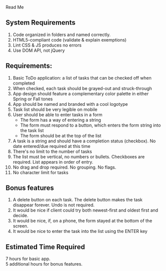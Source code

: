 Read Me

System Requirements
-------------------

1. Code organized in folders and named correctly.
2. HTML5-compliant code (validate & explain exemptions)
3. Lint CSS & JS produces no errors
4. Use DOM API, not jQuery

Requirements:
-----------
1. Basic ToDo application: a list of tasks that can be checked off when completed
2. When checked, each task should be grayed-out and struck-through
3. App design should feature a complementary color palette in either Spring or Fall tones
4. App should be named and branded with a cool logotype
5. Task list should be very legible on mobile
6. User should be able to enter tasks in a form
	* The form has a way of entering a string
	* The form must respond to a button, which enters the form string into the task list
	* The form should be at the top of the list
7. A task is a string and should have a completion status (checkbox). No date entered/due required at this time
8. There's no limit to the number of tasks
9. The list must be vertical, no numbers or bullets. Checkboxes are required. List appears in order of entry.
10. No drag and drop required. No grouping. No flags.
11. No character limit for tasks

Bonus features
--------------
1. A delete button on each task. The delete button makes the task disappear forever. Undo is not required.
2. It would be nice if client could try both newest-first and oldest first and decide.
3. It would be nice, if, on a phone, the form stayed at the bottom of the screen.
4. It would be nice to enter the task into the list using the ENTER key

Estimated Time Required
-----------------------
7 hours for basic app.  
5 additional hours for bonus features.

